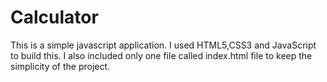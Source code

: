 # Calculator
This is a simple javascript application. I used HTML5,CSS3 and JavaScript to build this. I also included only one file called index.html file to keep the simplicity of the project.
